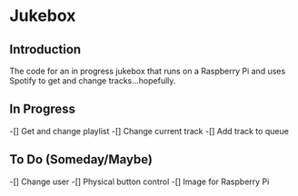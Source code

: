 # Jukebox

## Introduction
The code for an in progress jukebox that runs on a Raspberry Pi and uses Spotify to get and change tracks...hopefully. 

## In Progress
-[] Get and change playlist
-[] Change current track
-[] Add track to queue

## To Do (Someday/Maybe)
-[] Change user
-[] Physical button control
-[] Image for Raspberry Pi
